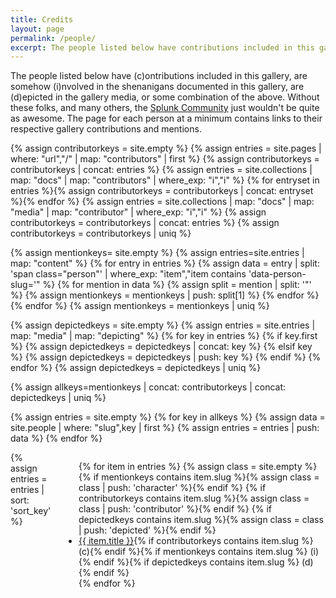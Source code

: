 ```yaml
---
title: Credits
layout: page
permalink: /people/
excerpt: The people listed below have contributions included in this gallery, are somehow involved in the shenanigans documented in this gallery, or both.
---
```


The people listed below have <span class="contributor">(c)ontributions</span> included in this gallery, are somehow <span class="character">(i)nvolved</span> in the shenanigans documented in this gallery, are <span class="depicted">(d)epicted</span> in the gallery media, or some combination of the above. Without these folks, and many others, the [Splunk Community](https://www.splunk.com/en_us/community.html) just wouldn't be quite as awesome. The page for each person at a minimum contains links to their respective gallery contributions and mentions.

{% assign contributorkeys = site.empty %}
{% assign entries = site.pages | where: "url","/" | map: "contributors" | first %}
{% assign contributorkeys = contributorkeys | concat: entries %}
{% assign entries = site.collections | map: "docs" | map: "contributors" | where_exp: "i","i"  %}
{% for entryset in entries %}{% assign contributorkeys = contributorkeys | concat: entryset %}{% endfor %}
{% assign entries = site.collections | map: "docs" | map: "media" | map: "contributor"  | where_exp: "i","i"  %}
{% assign contributorkeys = contributorkeys | concat: entries %}
{% assign contributorkeys = contributorkeys | uniq %}

{% assign mentionkeys= site.empty %}
{% assign entries=site.entries | map: "content" %}
{% for entry in entries %}
    {% assign data = entry | split: 'span class="person"' | where_exp: "item","item contains 'data-person-slug='" %} 
    {% for mention in data %}
        {% assign split = mention | split: '"' %}
        {% assign mentionkeys = mentionkeys | push: split[1] %}
    {% endfor %}
{% endfor %}
{% assign mentionkeys = mentionkeys | uniq %}

{% assign depictedkeys = site.empty %}
{% assign entries = site.entries | map: "media" | map: "depicting" %}
{% for key in entries %}
  {% if key.first %}
    {% assign depictedkeys = depictedkeys | concat: key %}
  {% elsif key %}
    {% assign depictedkeys = depictedkeys | push: key %}
  {% endif %}
{% endfor %}
{% assign depictedkeys = depictedkeys | uniq %}

{% assign allkeys=mentionkeys | concat: contributorkeys | concat: depictedkeys | uniq %}

{% assign entries = site.empty %}
{% for key in allkeys %}
    {% assign data = site.people | where: "slug",key | first %}
    {% assign entries = entries | push: data %}
{% endfor %}

<div class="columns">
{% assign entries = entries | sort: 'sort_key' %}
<ul>
{% for item in entries %}
    {% assign class = site.empty %}
    {% if mentionkeys contains item.slug %}{% assign class = class | push: 'character' %}{% endif %}
    {% if contributorkeys contains item.slug %}{% assign class = class | push: 'contributor' %}{% endif %}
    {% if depictedkeys contains item.slug %}{% assign class = class | push: 'depicted' %}{% endif %}
    <li class="{{ class | join: ' ' }}"><a href="{{ site.baseurl }}{{ item.url }}">{{ item.title }}</a>{% if contributorkeys contains item.slug %} (c){% endif %}{% if mentionkeys contains item.slug %} (i){% endif %}{% if depictedkeys contains item.slug %} (d){% endif %}</li>
{% endfor %}
</ul>
</div>
